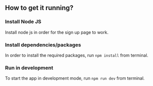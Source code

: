 ## How to get it running?

### Install Node JS

Install node js in order for the sign up page to work.

### Install dependencies/packages

In order to install the required packages, run `npm install` from terminal.

### Run in development

To start the app in development mode, run `npm run dev` from terminal.

